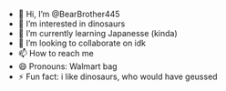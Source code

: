 - 👋 Hi, I’m @BearBrother445
- 👀 I’m interested in dinosaurs
- 🌱 I’m currently learning Japanesse (kinda)
- 💞️ I’m looking to collaborate on idk
- 📫 How to reach me 
- 😄 Pronouns: Walmart bag
- ⚡ Fun fact: i like dinosaurs, who would have geussed

<!---
BearBrother445/BearBrother445 is a ✨ special ✨ repository because its `README.md` (this file) appears on your GitHub profile.
You can click the Preview link to take a look at your changes.
--->

